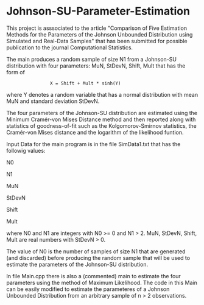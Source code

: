 # Johnson-SU-Parameter-Estimation
This project is asssociated to the article "Comparison of Five Estimation Methods for the Parameters of the Johnson Unbounded Distribution using Simulated and Real-Data Samples"
that has been submitted for possible publication to the journal Computational Statistics.

The main produces a random sample of size N1 from a Johnson-SU distribution with four parameters: MuN, StDevN, Shift, Mult 
that has the form of 
                    
                    X = Shift + Mult * sinh(Y)
where Y denotes a random variable that has a normal distribution with mean MuN and standard deviation StDevN.

The four parameters of the Johnson-SU distribution are estimated using the Minimum Cramér-von Mises Distance method and then reported along with statistics of goodness-of-fit such as 
the Kolgomorov-Smirnov statistics, the Cramér-von Mises distance and the logarithm of the likelihood funtion.

Input Data for the main program is in the file SimData1.txt that has the followig values:

N0

N1

MuN

StDevN

Shift 

Mult 

where N0 and N1 are integers with N0 >= 0 and N1 > 2.  MuN, StDevN, Shift, Mult are real numbers with  StDevN > 0.

The value of N0 is the number of samples of size N1 that are generated (and discarded) before producing the random sample that will be used to estimate the parameters of the Johnson-SU distribution.

In file Main.cpp there is also a (commented) main to estimate the four parameters using the method of Maximum Likelihood. 
The code in this Main can be easily modified to estimate the parameteres of a Johnson Unbounded Distribution from an arbitrary sample of n > 2 observations.
